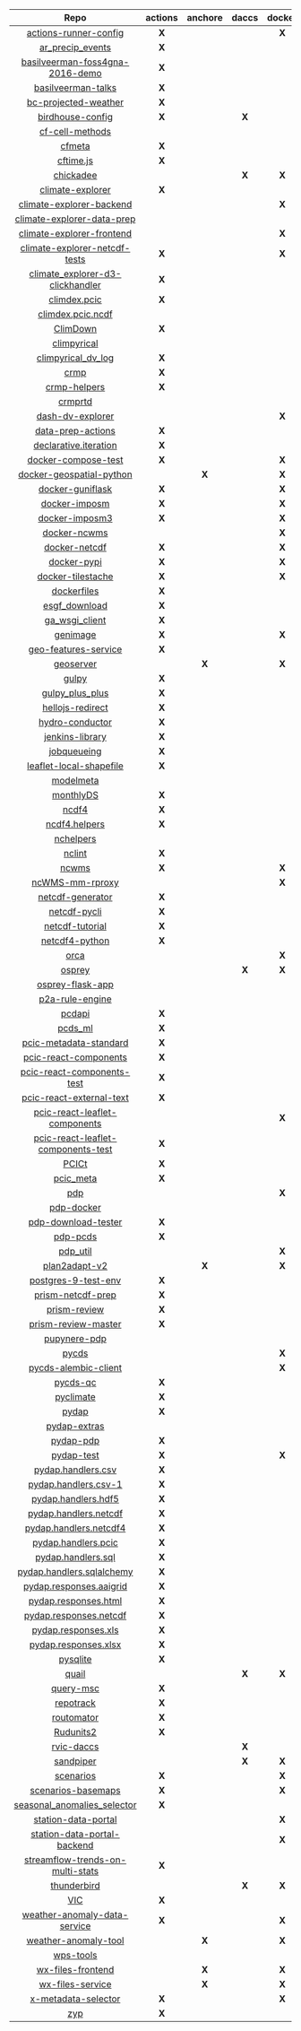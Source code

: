 | Repo | actions | anchore | daccs | docker | jenkins | make | pip | pipenv | snyk |
|:-:|:-:|:-:|:-:|:-:|:-:|:-:|:-:|:-:|:-:|
| [actions-runner-config](https://github.com/pacificclimate/actions-runner-config) | **X** | | | **X** | | | | | |
| [ar_precip_events](https://github.com/pacificclimate/ar_precip_events) | **X** | | | | | | | | |
| [basilveerman-foss4gna-2016-demo](https://github.com/pacificclimate/basilveerman-foss4gna-2016-demo) | **X** | | | | | **X** | | | |
| [basilveerman-talks](https://github.com/pacificclimate/basilveerman-talks) | **X** | | | | | | | | |
| [bc-projected-weather](https://github.com/pacificclimate/bc-projected-weather) | **X** | | | | | | **X** | | |
| [birdhouse-config](https://github.com/pacificclimate/birdhouse-config) | **X** | | **X** | | | | | | |
| [cf-cell-methods](https://github.com/pacificclimate/cf-cell-methods) | | | | | | | **X** | | |
| [cfmeta](https://github.com/pacificclimate/cfmeta) | **X** | | | | | **X** | **X** | | |
| [cftime.js](https://github.com/pacificclimate/cftime.js) | **X** | | | | | | | | |
| [chickadee](https://github.com/pacificclimate/chickadee) | | | **X** | **X** | | **X** | **X** | | **X** |
| [climate-explorer](https://github.com/pacificclimate/climate-explorer) | **X** | | | | | | | | |
| [climate-explorer-backend](https://github.com/pacificclimate/climate-explorer-backend) | | | | **X** | | **X** | | **X** | |
| [climate-explorer-data-prep](https://github.com/pacificclimate/climate-explorer-data-prep) | | | | | | | | **X** | |
| [climate-explorer-frontend](https://github.com/pacificclimate/climate-explorer-frontend) | | | | **X** | | | | | **X** |
| [climate-explorer-netcdf-tests](https://github.com/pacificclimate/climate-explorer-netcdf-tests) | **X** | | | **X** | | | **X** | | |
| [climate_explorer-d3-clickhandler](https://github.com/pacificclimate/climate_explorer-d3-clickhandler) | **X** | | | | | **X** | | | |
| [climdex.pcic](https://github.com/pacificclimate/climdex.pcic) | **X** | | | | | | | | |
| [climdex.pcic.ncdf](https://github.com/pacificclimate/climdex.pcic.ncdf) | | | | | | | | | |
| [ClimDown](https://github.com/pacificclimate/ClimDown) | **X** | | | | | | | | |
| [climpyrical](https://github.com/pacificclimate/climpyrical) | | | | | | **X** | **X** | | |
| [climpyrical_dv_log](https://github.com/pacificclimate/climpyrical_dv_log) | **X** | | | | | | | | |
| [crmp](https://github.com/pacificclimate/crmp) | **X** | | | | | | | | |
| [crmp-helpers](https://github.com/pacificclimate/crmp-helpers) | **X** | | | | | | **X** | | |
| [crmprtd](https://github.com/pacificclimate/crmprtd) | | | | | | **X** | **X** | **X** | |
| [dash-dv-explorer](https://github.com/pacificclimate/dash-dv-explorer) | | | | **X** | | | | **X** | |
| [data-prep-actions](https://github.com/pacificclimate/data-prep-actions) | **X** | | | | | | | | |
| [declarative.iteration](https://github.com/pacificclimate/declarative.iteration) | **X** | | | | | | | | |
| [docker-compose-test](https://github.com/pacificclimate/docker-compose-test) | **X** | | | **X** | | | **X** | | |
| [docker-geospatial-python](https://github.com/pacificclimate/docker-geospatial-python) | | **X** | | **X** | | | | | |
| [docker-guniflask](https://github.com/pacificclimate/docker-guniflask) | **X** | | | **X** | | | | | |
| [docker-imposm](https://github.com/pacificclimate/docker-imposm) | **X** | | | **X** | | | | | |
| [docker-imposm3](https://github.com/pacificclimate/docker-imposm3) | **X** | | | **X** | | | | | |
| [docker-ncwms](https://github.com/pacificclimate/docker-ncwms) | | | | **X** | | | | | |
| [docker-netcdf](https://github.com/pacificclimate/docker-netcdf) | **X** | | | **X** | | | | | |
| [docker-pypi](https://github.com/pacificclimate/docker-pypi) | **X** | | | **X** | | **X** | | | |
| [docker-tilestache](https://github.com/pacificclimate/docker-tilestache) | **X** | | | **X** | | | | | |
| [dockerfiles](https://github.com/pacificclimate/dockerfiles) | **X** | | | | | | | | |
| [esgf_download](https://github.com/pacificclimate/esgf_download) | **X** | | | | | | **X** | | |
| [ga_wsgi_client](https://github.com/pacificclimate/ga_wsgi_client) | **X** | | | | | | | | |
| [genimage](https://github.com/pacificclimate/genimage) | **X** | | | **X** | | **X** | | | |
| [geo-features-service](https://github.com/pacificclimate/geo-features-service) | **X** | | | | | | **X** | | |
| [geoserver](https://github.com/pacificclimate/geoserver) | | **X** | | **X** | | | | | |
| [gulpy](https://github.com/pacificclimate/gulpy) | **X** | | | | | | | | |
| [gulpy_plus_plus](https://github.com/pacificclimate/gulpy_plus_plus) | **X** | | | | | | **X** | | |
| [hellojs-redirect](https://github.com/pacificclimate/hellojs-redirect) | **X** | | | | | | | | |
| [hydro-conductor](https://github.com/pacificclimate/hydro-conductor) | **X** | | | | | | **X** | | |
| [jenkins-library](https://github.com/pacificclimate/jenkins-library) | **X** | | | | **X** | | | | |
| [jobqueueing](https://github.com/pacificclimate/jobqueueing) | **X** | | | | | | **X** | | |
| [leaflet-local-shapefile](https://github.com/pacificclimate/leaflet-local-shapefile) | **X** | | | | | | | | |
| [modelmeta](https://github.com/pacificclimate/modelmeta) | | | | | | **X** | | **X** | |
| [monthlyDS](https://github.com/pacificclimate/monthlyDS) | **X** | | | | | | | | |
| [ncdf4](https://github.com/pacificclimate/ncdf4) | **X** | | | | | | | | |
| [ncdf4.helpers](https://github.com/pacificclimate/ncdf4.helpers) | **X** | | | | | | | | |
| [nchelpers](https://github.com/pacificclimate/nchelpers) | | | | | | | **X** | | |
| [nclint](https://github.com/pacificclimate/nclint) | **X** | | | | | | **X** | | |
| [ncwms](https://github.com/pacificclimate/ncwms) | **X** | | | **X** | | | | | |
| [ncWMS-mm-rproxy](https://github.com/pacificclimate/ncWMS-mm-rproxy) | | | | **X** | | | **X** | | |
| [netcdf-generator](https://github.com/pacificclimate/netcdf-generator) | **X** | | | | | | **X** | | |
| [netcdf-pycli](https://github.com/pacificclimate/netcdf-pycli) | **X** | | | | | | **X** | | |
| [netcdf-tutorial](https://github.com/pacificclimate/netcdf-tutorial) | **X** | | | | | | **X** | | |
| [netcdf4-python](https://github.com/pacificclimate/netcdf4-python) | **X** | | | | | | | | |
| [orca](https://github.com/pacificclimate/orca) | | | | **X** | | **X** | | **X** | **X** |
| [osprey](https://github.com/pacificclimate/osprey) | | | **X** | **X** | | **X** | **X** | | **X** |
| [osprey-flask-app](https://github.com/pacificclimate/osprey-flask-app) | | | | | | **X** | | **X** | |
| [p2a-rule-engine](https://github.com/pacificclimate/p2a-rule-engine) | | | | | | **X** | **X** | | |
| [pcdapi](https://github.com/pacificclimate/pcdapi) | **X** | | | | | | **X** | | |
| [pcds_ml](https://github.com/pacificclimate/pcds_ml) | **X** | | | | | | **X** | | |
| [pcic-metadata-standard](https://github.com/pacificclimate/pcic-metadata-standard) | **X** | | | | | | **X** | | |
| [pcic-react-components](https://github.com/pacificclimate/pcic-react-components) | **X** | | | | | | | | |
| [pcic-react-components-test](https://github.com/pacificclimate/pcic-react-components-test) | **X** | | | | | | | | |
| [pcic-react-external-text](https://github.com/pacificclimate/pcic-react-external-text) | **X** | | | | | | | | |
| [pcic-react-leaflet-components](https://github.com/pacificclimate/pcic-react-leaflet-components) | | | | **X** | | | | | |
| [pcic-react-leaflet-components-test](https://github.com/pacificclimate/pcic-react-leaflet-components-test) | **X** | | | | | | | | |
| [PCICt](https://github.com/pacificclimate/PCICt) | **X** | | | | | | | | |
| [pcic_meta](https://github.com/pacificclimate/pcic_meta) | **X** | | | | | | | | |
| [pdp](https://github.com/pacificclimate/pdp) | | | | **X** | | | **X** | | |
| [pdp-docker](https://github.com/pacificclimate/pdp-docker) | | | | | | | | | |
| [pdp-download-tester](https://github.com/pacificclimate/pdp-download-tester) | **X** | | | | | | **X** | | |
| [pdp-pcds](https://github.com/pacificclimate/pdp-pcds) | **X** | | | | **X** | | **X** | | |
| [pdp_util](https://github.com/pacificclimate/pdp_util) | | | | **X** | | | **X** | | |
| [plan2adapt-v2](https://github.com/pacificclimate/plan2adapt-v2) | | **X** | | **X** | | | | | |
| [postgres-9-test-env](https://github.com/pacificclimate/postgres-9-test-env) | **X** | | | | | | | | |
| [prism-netcdf-prep](https://github.com/pacificclimate/prism-netcdf-prep) | **X** | | | | | | | | |
| [prism-review](https://github.com/pacificclimate/prism-review) | **X** | | | | | | | | |
| [prism-review-master](https://github.com/pacificclimate/prism-review-master) | **X** | | | | | | | | |
| [pupynere-pdp](https://github.com/pacificclimate/pupynere-pdp) | | | | | | | | | |
| [pycds](https://github.com/pacificclimate/pycds) | | | | **X** | | **X** | | **X** | |
| [pycds-alembic-client](https://github.com/pacificclimate/pycds-alembic-client) | | | | **X** | | | **X** | | |
| [pycds-qc](https://github.com/pacificclimate/pycds-qc) | **X** | | | | | | | | |
| [pyclimate](https://github.com/pacificclimate/pyclimate) | **X** | | | | | | **X** | | |
| [pydap](https://github.com/pacificclimate/pydap) | **X** | | | | | | | | |
| [pydap-extras](https://github.com/pacificclimate/pydap-extras) | | | | | | | **X** | | |
| [pydap-pdp](https://github.com/pacificclimate/pydap-pdp) | **X** | | | | | | | | |
| [pydap-test](https://github.com/pacificclimate/pydap-test) | **X** | | | **X** | | | **X** | | |
| [pydap.handlers.csv](https://github.com/pacificclimate/pydap.handlers.csv) | **X** | | | | | | | | |
| [pydap.handlers.csv-1](https://github.com/pacificclimate/pydap.handlers.csv-1) | **X** | | | | | | | | |
| [pydap.handlers.hdf5](https://github.com/pacificclimate/pydap.handlers.hdf5) | **X** | | | | | | **X** | | |
| [pydap.handlers.netcdf](https://github.com/pacificclimate/pydap.handlers.netcdf) | **X** | | | | | | | | |
| [pydap.handlers.netcdf4](https://github.com/pacificclimate/pydap.handlers.netcdf4) | **X** | | | | | | **X** | | |
| [pydap.handlers.pcic](https://github.com/pacificclimate/pydap.handlers.pcic) | **X** | | | | | | **X** | | |
| [pydap.handlers.sql](https://github.com/pacificclimate/pydap.handlers.sql) | **X** | | | | | | | | |
| [pydap.handlers.sqlalchemy](https://github.com/pacificclimate/pydap.handlers.sqlalchemy) | **X** | | | | | | | | |
| [pydap.responses.aaigrid](https://github.com/pacificclimate/pydap.responses.aaigrid) | **X** | | | | | | **X** | | |
| [pydap.responses.html](https://github.com/pacificclimate/pydap.responses.html) | **X** | | | | | | | | |
| [pydap.responses.netcdf](https://github.com/pacificclimate/pydap.responses.netcdf) | **X** | | | | | | **X** | | |
| [pydap.responses.xls](https://github.com/pacificclimate/pydap.responses.xls) | **X** | | | | | | | | |
| [pydap.responses.xlsx](https://github.com/pacificclimate/pydap.responses.xlsx) | **X** | | | | | | | | |
| [pysqlite](https://github.com/pacificclimate/pysqlite) | **X** | | | | | | | | |
| [quail](https://github.com/pacificclimate/quail) | | | **X** | **X** | | **X** | **X** | | **X** |
| [query-msc](https://github.com/pacificclimate/query-msc) | **X** | | | | | | | | |
| [repotrack](https://github.com/pacificclimate/repotrack) | **X** | | | | | | | | |
| [routomator](https://github.com/pacificclimate/routomator) | **X** | | | | | | | | |
| [Rudunits2](https://github.com/pacificclimate/Rudunits2) | **X** | | | | | | | | |
| [rvic-daccs](https://github.com/pacificclimate/rvic-daccs) | | | **X** | | | **X** | **X** | | |
| [sandpiper](https://github.com/pacificclimate/sandpiper) | | | **X** | **X** | | **X** | **X** | | **X** |
| [scenarios](https://github.com/pacificclimate/scenarios) | **X** | | | **X** | | | | | |
| [scenarios-basemaps](https://github.com/pacificclimate/scenarios-basemaps) | **X** | | | **X** | | | | | |
| [seasonal_anomalies_selector](https://github.com/pacificclimate/seasonal_anomalies_selector) | **X** | | | | | | | | |
| [station-data-portal](https://github.com/pacificclimate/station-data-portal) | | | | **X** | | | | | |
| [station-data-portal-backend](https://github.com/pacificclimate/station-data-portal-backend) | | | | **X** | | | **X** | | |
| [streamflow-trends-on-multi-stats](https://github.com/pacificclimate/streamflow-trends-on-multi-stats) | **X** | | | | | | | | |
| [thunderbird](https://github.com/pacificclimate/thunderbird) | | | **X** | **X** | | **X** | **X** | | **X** |
| [VIC](https://github.com/pacificclimate/VIC) | **X** | | | | | **X** | | | |
| [weather-anomaly-data-service](https://github.com/pacificclimate/weather-anomaly-data-service) | **X** | | | **X** | | | **X** | | |
| [weather-anomaly-tool](https://github.com/pacificclimate/weather-anomaly-tool) | | **X** | | **X** | | | | | |
| [wps-tools](https://github.com/pacificclimate/wps-tools) | | | | | | | | **X** | |
| [wx-files-frontend](https://github.com/pacificclimate/wx-files-frontend) | | **X** | | **X** | | | | | |
| [wx-files-service](https://github.com/pacificclimate/wx-files-service) | | **X** | | **X** | | | **X** | | |
| [x-metadata-selector](https://github.com/pacificclimate/x-metadata-selector) | **X** | | | **X** | | | | | |
| [zyp](https://github.com/pacificclimate/zyp) | **X** | | | | | | | | |
